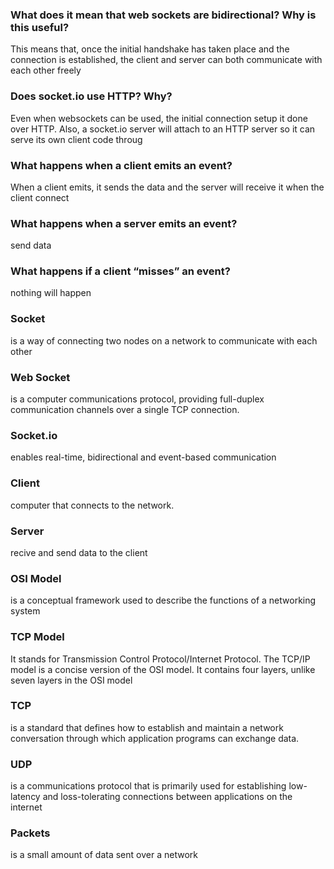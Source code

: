 ### What does it mean that web sockets are bidirectional? Why is this useful?
This means that, once the initial handshake has taken place and the connection is established, the client and server can both communicate with each other freely

### Does socket.io use HTTP? Why?
 Even when websockets can be used, the initial connection setup it done over HTTP. Also, a socket.io server will attach to an HTTP server so it can serve its own client code throug

### What happens when a client emits an event?
 When a client emits, it sends the data and the server will receive it when the client connect
### What happens when a server emits an event?
send data
### What happens if a client “misses” an event?
nothing will happen


### Socket
is a way of connecting two nodes on a network to communicate with each other
### Web Socket
 is a computer communications protocol, providing full-duplex communication channels over a single TCP connection.
### Socket.io
enables real-time, bidirectional and event-based communication
### Client
 computer that connects to the network.
### Server
recive and send data to the client
### OSI Model
 is a conceptual framework used to describe the functions of a networking system
### TCP Model
It stands for Transmission Control Protocol/Internet Protocol. The TCP/IP model is a concise version of the OSI model. It contains four layers, unlike seven layers in the OSI model

### TCP
 is a standard that defines how to establish and maintain a network conversation through which application programs can exchange data.
### UDP
is a communications protocol that is primarily used for establishing low-latency and loss-tolerating connections between applications on the internet
### Packets
 is a small amount of data sent over a network